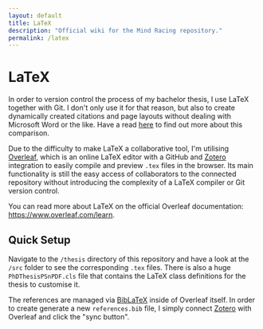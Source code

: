 ```yaml
---
layout: default
title: LaTeX
description: "Official wiki for the Mind Racing repository."
permalink: /latex
---
```


# LaTeX

In order to version control the process of my bachelor thesis, I use LaTeX together with Git. I don't only use it for that reason, but also to create dynamically created citations and page layouts without dealing with Microsoft Word or the like. Have a read [here](https://www.researchgate.net/post/Why_LaTex_is_better_choice_than_Microsoft_Word) to find out more about this comparison.

Due to the difficulty to make LaTeX a collaborative tool, I'm utilising [Overleaf](https://www.overleaf.com), which is an online LaTeX editor with a GitHub and [Zotero](https://www.zotero.org) integration to easily compile and preview `.tex` files in the browser. Its main functionality is still the easy access of collaborators to the connected repository without introducing the complexity of a LaTeX compiler or Git version control.

You can read more about LaTeX on the official Overleaf documentation: <https://www.overleaf.com/learn>.

## Quick Setup

Navigate to the `/thesis` directory of this repository and have a look at the `/src` folder to see the corresponding `.tex` files. There is also a huge `PhDThesisPSnPDF.cls` file that contains the LaTeX class definitions for the thesis to customise it.

The references are managed via [BibLaTeX](https://www.overleaf.com/learn/latex/Articles/Getting_started_with_BibLaTeX) inside of Overleaf itself. In order to create generate a new `references.bib` file, I simply connect [Zotero](https://www.overleaf.com/learn/how-to/How_to_link_your_Overleaf_account_to_Mendeley_and_Zotero) with Overleaf and click the "sync button".
